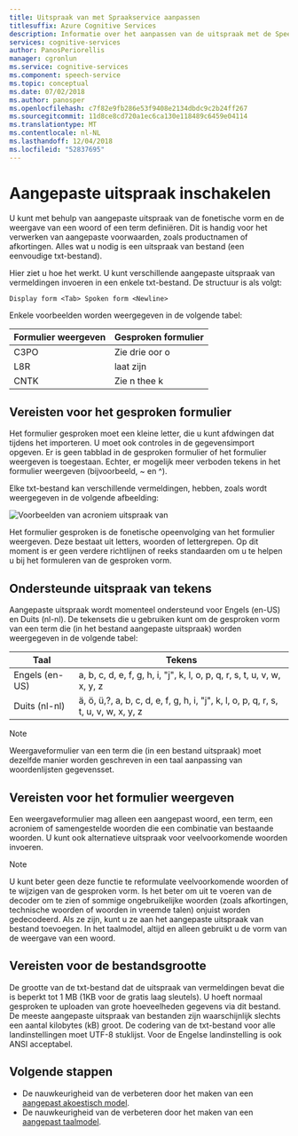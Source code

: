 ```yaml
---
title: Uitspraak van met Spraakservice aanpassen
titlesuffix: Azure Cognitive Services
description: Informatie over het aanpassen van de uitspraak met de Speech-Service.
services: cognitive-services
author: PanosPeriorellis
manager: cgronlun
ms.service: cognitive-services
ms.component: speech-service
ms.topic: conceptual
ms.date: 07/02/2018
ms.author: panosper
ms.openlocfilehash: c7f82e9fb286e53f9408e2134dbdc9c2b24ff267
ms.sourcegitcommit: 11d8ce8cd720a1ec6ca130e118489c6459e04114
ms.translationtype: MT
ms.contentlocale: nl-NL
ms.lasthandoff: 12/04/2018
ms.locfileid: "52837695"
---
```

# <a name="enable-custom-pronunciation"></a>Aangepaste uitspraak inschakelen
U kunt met behulp van aangepaste uitspraak van de fonetische vorm en de weergave van een woord of een term definiëren. Dit is handig voor het verwerken van aangepaste voorwaarden, zoals productnamen of afkortingen. Alles wat u nodig is een uitspraak van bestand (een eenvoudige txt-bestand).

Hier ziet u hoe het werkt. U kunt verschillende aangepaste uitspraak van vermeldingen invoeren in een enkele txt-bestand. De structuur is als volgt:

```
Display form <Tab> Spoken form <Newline>
```

Enkele voorbeelden worden weergegeven in de volgende tabel:

| Formulier weergeven | Gesproken formulier |
|----------|-------|
| C3PO | Zie drie oor o |
| L8R | laat zijn |
| CNTK | Zie n thee k|

## <a name="requirements-for-the-spoken-form"></a>Vereisten voor het gesproken formulier
Het formulier gesproken moet een kleine letter, die u kunt afdwingen dat tijdens het importeren. U moet ook controles in de gegevensimport opgeven. Er is geen tabblad in de gesproken formulier of het formulier weergeven is toegestaan. Echter, er mogelijk meer verboden tekens in het formulier weergeven (bijvoorbeeld, ~ en ^).

Elke txt-bestand kan verschillende vermeldingen, hebben, zoals wordt weergegeven in de volgende afbeelding:

![Voorbeelden van acroniem uitspraak van](media/stt/custom-speech-pronunciation-file.png)

Het formulier gesproken is de fonetische opeenvolging van het formulier weergeven. Deze bestaat uit letters, woorden of lettergrepen. Op dit moment is er geen verdere richtlijnen of reeks standaarden om u te helpen u bij het formuleren van de gesproken vorm. 

## <a name="supported-pronunciation-characters"></a>Ondersteunde uitspraak van tekens
Aangepaste uitspraak wordt momenteel ondersteund voor Engels (en-US) en Duits (nl-nl). De tekensets die u gebruiken kunt om de gesproken vorm van een term die (in het bestand aangepaste uitspraak) worden weergegeven in de volgende tabel: 

| Taal | Tekens |
|---------- |----------|
| Engels (en-US) | a, b, c, d, e, f, g, h, i, "j", k, l, o, p, q, r, s, t, u, v, w, x, y, z |
| Duits (nl-nl) | ä, ö, ü,?, a, b, c, d, e, f, g, h, i, "j", k, l, o, p, q, r, s, t, u, v, w, x, y, z |

> [!NOTE]
> Weergaveformulier van een term die (in een bestand uitspraak) moet dezelfde manier worden geschreven in een taal aanpassing van woordenlijsten gegevensset.

## <a name="requirements-for-the-display-form"></a>Vereisten voor het formulier weergeven
Een weergaveformulier mag alleen een aangepast woord, een term, een acroniem of samengestelde woorden die een combinatie van bestaande woorden. U kunt ook alternatieve uitspraak voor veelvoorkomende woorden invoeren. 

>[!NOTE]
>U kunt beter geen deze functie te reformulate veelvoorkomende woorden of te wijzigen van de gesproken vorm. Is het beter om uit te voeren van de decoder om te zien of sommige ongebruikelijke woorden (zoals afkortingen, technische woorden of woorden in vreemde talen) onjuist worden gedecodeerd. Als ze zijn, kunt u ze aan het aangepaste uitspraak van bestand toevoegen. In het taalmodel, altijd en alleen gebruikt u de vorm van de weergave van een woord. 

## <a name="requirements-for-the-file-size"></a>Vereisten voor de bestandsgrootte
De grootte van de txt-bestand dat de uitspraak van vermeldingen bevat die is beperkt tot 1 MB (1KB voor de gratis laag sleutels). U hoeft normaal gesproken te uploaden van grote hoeveelheden gegevens via dit bestand. De meeste aangepaste uitspraak van bestanden zijn waarschijnlijk slechts een aantal kilobytes (kB) groot. De codering van de txt-bestand voor alle landinstellingen moet UTF-8 stuklijst. Voor de Engelse landinstelling is ook ANSI acceptabel.

## <a name="next-steps"></a>Volgende stappen
* De nauwkeurigheid van de verbeteren door het maken van een [aangepast akoestisch model](how-to-customize-acoustic-models.md).
* De nauwkeurigheid van de verbeteren door het maken van een [aangepast taalmodel](how-to-customize-language-model.md).
 
